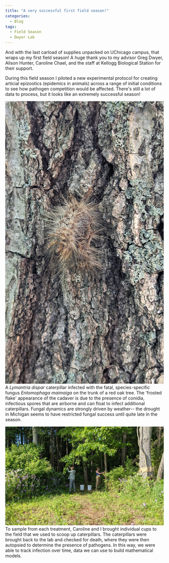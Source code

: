 ```yaml
---
title: "A very successful first field season!"
categories:
  - Blog
tags:
  - Field Season
  - Dwyer Lab
---
```


And with the last carload of supplies unpacked on UChicago campus, that wraps up my first field season! A huge thank you to my advisor Greg Dwyer, Alison Hunter, Caroline Chael, and the staff at Kellogg Biological Station for their support.

During this field season I piloted a new experimental protocol for creating articial epizootics (epidemics in animals) across a range of initial conditions to see how pathogen competition would be affected. There's still a lot of data to process, but it looks like an extremely successful season!

![image info](../assets/images/funguscatfield.jpg)
A *Lymantria dispar* caterpillar infected with the fatal, species-specific fungus *Entomophaga maimaiga* on the trunk of a red oak tree. The 'frosted flake' appearance of the cadaver is due to the presence of conidia, infectious spores that are airborne and can float to infect additional caterpillars. Fungal dynamics are strongly driven by weather-- the drought in Michigan seems to have restricted fungal success until quite late in the season.

![image info](../assets/images/carsophfield.jpg)
To sample from each treatment, Caroline and I brought individual cups to the field that we used to scoop up caterpillars. The caterpillars were brought back to the lab and checked for death, where they were then autopsied to determine the presence of pathogens. In this way, we were able to track infection over time, data we can use to build mathematical models.

